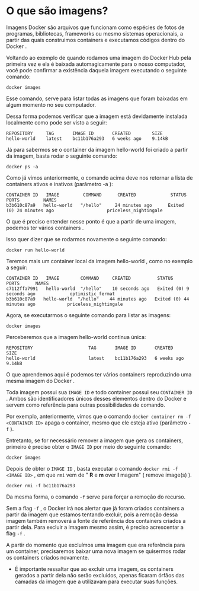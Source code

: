 # O que são imagens?
Imagens Docker são arquivos que funcionam como espécies de fotos de programas, bibliotecas, frameworks ou mesmo sistemas operacionais, a partir das quais construimos containers e executamos códigos dentro do Docker .

Voltando ao exemplo de quando rodamos uma imagem do Docker Hub pela primeira vez e ela é baixada automagicamente para o nosso computador, você pode confirmar a existência daquela imagem executando o seguinte comando:

```
docker images
```

Esse comando, serve para listar todas as imagens que foram baixadas em algum momento no seu computador.

Dessa forma podemos verificar que a imagem está devidamente instalada localmente como pode ser visto a seguir:

```
REPOSITORY     TAG       IMAGE ID       CREATED        SIZE
hello-world    latest    bc11b176a293   6 weeks ago    9.14kB
```

Já para sabermos se o container da imagem hello-world foi criado a partir da imagem, basta rodar o seguinte comando:
```
docker ps -a
```

Como já vimos anteriormente, o comando acima deve nos retornar a lista de containers ativos e inativos (parâmetro -a ):
```
CONTAINER ID   IMAGE         COMMAND      CREATED             STATUS                         PORTS         NAMES
b3b610c87a9   hello-world   "/hello"     24 minutes ago      Exited (0) 24 minutes ago                    priceless_nightingale
```

O que é preciso entender nesse ponto é que a partir de uma imagem, podemos ter vários containers .

Isso quer dizer que se rodarmos novamente o seguinte comando:

```
docker run hello-world
```

Teremos mais um container local da imagem hello-world , como no exemplo a seguir:
```
CONTAINER ID   IMAGE        COMMAND     CREATED          STATUS                    PORTS      NAMES
c7112ffa7991   hello-world  "/hello"    10 seconds ago   Exited (0) 9 seconds ago             optimistic_fermat
b3b610c87a9   hello-world  "/hello"    44 minutes ago   Exited (0) 44 minutes ago            priceless_nightingale
```

Agora, se executarmos o seguinte comando para listar as imagens:
```
docker images
```

Perceberemos que a imagem hello-world continua única:
```
REPOSITORY                     TAG       IMAGE ID       CREATED        SIZE
hello-world                    latest    bc11b176a293   6 weeks ago    9.14kB
```

O que aprendemos aqui é podemos ter vários containers reproduzindo uma mesma imagem do Docker .

Toda imagem possui sua `IMAGE ID` e todo container possui seu `CONTAINER ID` . Ambos são identificadores únicos desses elementos dentro do Docker e servem como referência para outras possibilidades de comando.

Por exemplo, anteriormente, vimos que o comando `docker container rm -f <CONTAINER ID>` apaga o container, mesmo que ele esteja ativo (parâmetro `-f` ).

Entretanto, se for necessário remover a imagem que gera os containers, primeiro é preciso obter o `IMAGE ID` por meio do seguinte comando:
```
docker images
```

Depois de obter o `IMAGE ID` , basta executar o comando `docker rmi -f <IMAGE ID>` , em que `rmi` vem de " **R** e **m** over **I** magem" ( remove image(s) ).
```
docker rmi -f bc11b176a293
```

Da mesma forma, o comando `-f` serve para forçar a remoção do recurso.

Sem a flag `-f` , o Docker irá nos alertar que já foram criados containers a partir da imagem que estamos tentando excluir, pois a remoção dessa imagem também removerá a fonte de referência dos containers criados a partir dela. Para excluir a imagem mesmo assim, é preciso acrescentar a flag `-f` .

A partir do momento que excluímos uma imagem que era referência para um container, precisaremos baixar uma nova imagem se quisermos rodar os containers criados novamente.
- É importante ressaltar que ao excluir uma imagem, os containers gerados a partir dela não serão excluídos, apenas ficaram órfãos das camadas da imagem que a utilizavam para executar suas funções.
